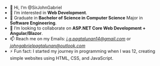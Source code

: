 - 👋 Hi, I’m @SirJohnGabriel
- 👀 I’m interested in **Web Development**.
- 🌱 Graduate in **Bachelor of Science in Computer Science** Major in **Software Engineering**.
- 💞️ I’m looking to collaborate on **ASP.NET Core Web Development + Angular/Blazor**.
- 📫 Reach me on my Emails: *j.g.pagtalunan14@gmail.com* or *johngabrielpagtalunan@outlook.com*
- ⚡ Fun fact: I started my journey in programming when I was 12, creating simple websites using HTML, CSS, and JavaScript.

<!---
SirJohnGabriel/SirJohnGabriel is a ✨ special ✨ repository because its `README.md` (this file) appears on your GitHub profile.
You can click the Preview link to take a look at your changes.
--->

